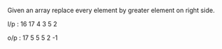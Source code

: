 Given an array replace every element by greater element on right side.

I/p :  16 17 4 3 5 2

o/p :  17 5 5 5 2 -1